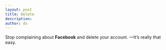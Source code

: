```yaml
---
layout: post
title: Delete
description:
author: ds
---
```


Stop complaining about __Facebook__ and delete your account.
—It’s really that easy.
